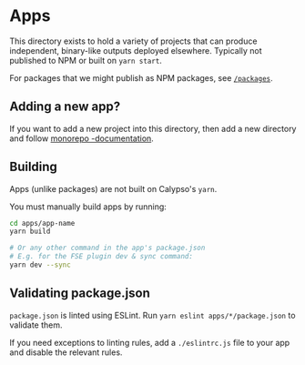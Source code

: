 # Apps

This directory exists to hold a variety of projects that can produce independent, binary-like outputs deployed elsewhere. Typically not published to NPM or built on `yarn start`.

For packages that we might publish as NPM packages, see [`/packages`](../packages).

## Adding a new app?

If you want to add a new project into this directory, then add a new directory and follow [monorepo -documentation](../docs/guide/monorepo.md).

## Building

Apps (unlike packages) are not built on Calypso's `yarn`.

You must manually build apps by running:

```bash
cd apps/app-name
yarn build

# Or any other command in the app's package.json
# E.g. for the FSE plugin dev & sync command:
yarn dev --sync
```

## Validating package.json

`package.json` is linted using ESLint. Run `yarn eslint apps/*/package.json` to validate them.

If you need exceptions to linting rules, add a `./eslintrc.js` file to your app and disable the relevant rules.
